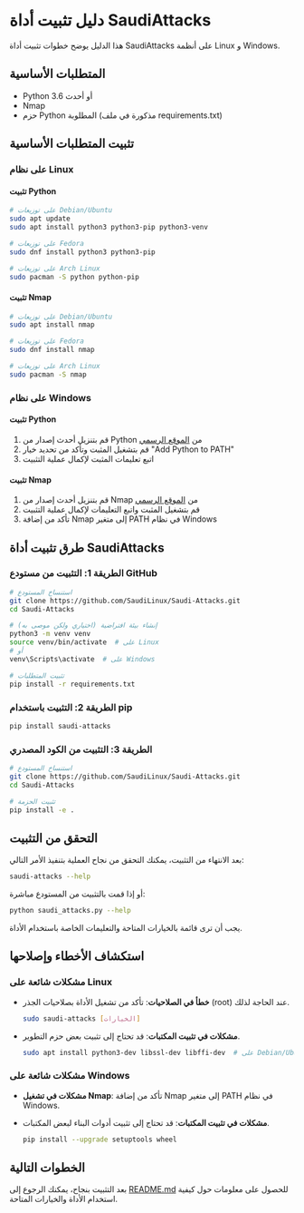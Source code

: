 # دليل تثبيت أداة SaudiAttacks

هذا الدليل يوضح خطوات تثبيت أداة SaudiAttacks على أنظمة Linux و Windows.

## المتطلبات الأساسية

- Python 3.6 أو أحدث
- Nmap
- حزم Python المطلوبة (مذكورة في ملف requirements.txt)

## تثبيت المتطلبات الأساسية

### على نظام Linux

#### تثبيت Python

```bash
# على توزيعات Debian/Ubuntu
sudo apt update
sudo apt install python3 python3-pip python3-venv

# على توزيعات Fedora
sudo dnf install python3 python3-pip

# على توزيعات Arch Linux
sudo pacman -S python python-pip
```

#### تثبيت Nmap

```bash
# على توزيعات Debian/Ubuntu
sudo apt install nmap

# على توزيعات Fedora
sudo dnf install nmap

# على توزيعات Arch Linux
sudo pacman -S nmap
```

### على نظام Windows

#### تثبيت Python

1. قم بتنزيل أحدث إصدار من Python من [الموقع الرسمي](https://www.python.org/downloads/windows/)
2. قم بتشغيل المثبت وتأكد من تحديد خيار "Add Python to PATH"
3. اتبع تعليمات المثبت لإكمال عملية التثبيت

#### تثبيت Nmap

1. قم بتنزيل أحدث إصدار من Nmap من [الموقع الرسمي](https://nmap.org/download.html)
2. قم بتشغيل المثبت واتبع التعليمات لإكمال عملية التثبيت
3. تأكد من إضافة Nmap إلى متغير PATH في نظام Windows

## طرق تثبيت أداة SaudiAttacks

### الطريقة 1: التثبيت من مستودع GitHub

```bash
# استنساخ المستودع
git clone https://github.com/SaudiLinux/Saudi-Attacks.git
cd Saudi-Attacks

# إنشاء بيئة افتراضية (اختياري ولكن موصى به)
python3 -m venv venv
source venv/bin/activate  # على Linux
# أو
venv\Scripts\activate  # على Windows

# تثبيت المتطلبات
pip install -r requirements.txt
```

### الطريقة 2: التثبيت باستخدام pip

```bash
pip install saudi-attacks
```

### الطريقة 3: التثبيت من الكود المصدري

```bash
# استنساخ المستودع
git clone https://github.com/SaudiLinux/Saudi-Attacks.git
cd Saudi-Attacks

# تثبيت الحزمة
pip install -e .
```

## التحقق من التثبيت

بعد الانتهاء من التثبيت، يمكنك التحقق من نجاح العملية بتنفيذ الأمر التالي:

```bash
saudi-attacks --help
```

أو إذا قمت بالتثبيت من المستودع مباشرة:

```bash
python saudi_attacks.py --help
```

يجب أن ترى قائمة بالخيارات المتاحة والتعليمات الخاصة باستخدام الأداة.

## استكشاف الأخطاء وإصلاحها

### مشكلات شائعة على Linux

- **خطأ في الصلاحيات**: تأكد من تشغيل الأداة بصلاحيات الجذر (root) عند الحاجة لذلك.
  ```bash
  sudo saudi-attacks [الخيارات]
  ```

- **مشكلات في تثبيت المكتبات**: قد تحتاج إلى تثبيت بعض حزم التطوير.
  ```bash
  sudo apt install python3-dev libssl-dev libffi-dev  # على Debian/Ubuntu
  ```

### مشكلات شائعة على Windows

- **مشكلات في تشغيل Nmap**: تأكد من إضافة Nmap إلى متغير PATH في نظام Windows.

- **مشكلات في تثبيت المكتبات**: قد تحتاج إلى تثبيت أدوات البناء لبعض المكتبات.
  ```bash
  pip install --upgrade setuptools wheel
  ```

## الخطوات التالية

بعد التثبيت بنجاح، يمكنك الرجوع إلى [README.md](README.md) للحصول على معلومات حول كيفية استخدام الأداة والخيارات المتاحة.